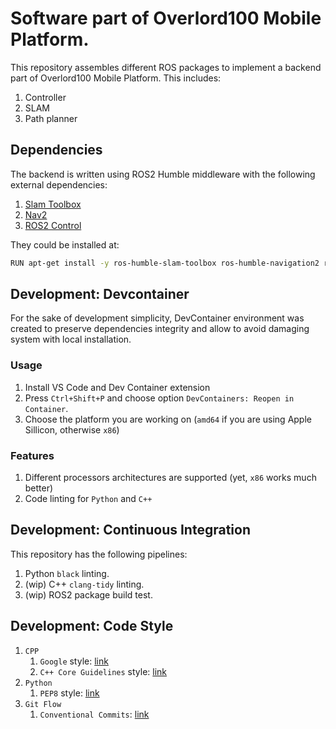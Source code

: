 # Software part of Overlord100 Mobile Platform. 
This repository assembles different ROS packages to implement a backend part of Overlord100 Mobile Platform. This includes:
1. Controller
2. SLAM
3. Path planner

## Dependencies
The backend is written using ROS2 Humble middleware with the following external dependencies:
   1. [Slam Toolbox](https://github.com/SteveMacenski/slam_toolbox) 
   2. [Nav2](https://github.com/ros-navigation/navigation2) 
   3. [ROS2 Control](https://github.com/ros-controls/ros2_control)

They could be installed at:
```bash
RUN apt-get install -y ros-humble-slam-toolbox ros-humble-navigation2 ros-humble-nav2-bringup ros-humble-ros2-controllers ros-rolling-ros2-control
```

## Development: Devcontainer
For the sake of development simplicity, DevContainer environment was created to preserve dependencies integrity and allow to avoid damaging system with local installation.

### Usage
1. Install VS Code and Dev Container extension
2. Press `Ctrl+Shift+P` and choose option `DevContainers: Reopen in Container`.
3. Choose the platform you are working on (`amd64` if you are using Apple Sillicon, otherwise `x86`)

### Features
1. Different processors architectures are supported (yet, `x86` works much better)
2. Code linting for `Python` and `C++`


## Development: Continuous Integration
This repository has the following pipelines:
1. Python `black` linting.
2. (wip) C++ `clang-tidy` linting.
3. (wip) ROS2 package build test.

## Development: Code Style
1. `CPP`
   1. `Google` style: [link](https://google.github.io/styleguide/cppguide.html)
   2. `C++ Core Guidelines` style: [link](https://isocpp.github.io/CppCoreGuidelines/CppCoreGuidelines)
2. `Python`
   1. `PEP8` style: [link](https://peps.python.org/pep-0008/)
3. `Git Flow`
   1. `Conventional Commits`: [link](https://www.conventionalcommits.org/en/v1.0.0/)
